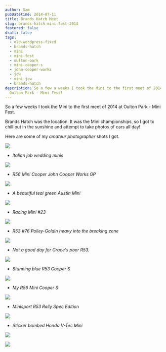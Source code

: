 ```yaml
---
author: Sam
pubDatetime: 2014-07-11
title: Brands Hatch Meet
slug: brands-hatch-mini-fest-2014
featured: false
draft: false
tags:
  - old-wordpress-fixed
  - brands-hatch
  - mini
  - mini-fest
  - oulton-oark
  - mini-cooper-s
  - john-cooper-works
  - jcw
  - mini-jcw
  - brands-hatch
description: So a few a weeks I took the Mini to the first meet of 2014 at
  Oulton Park - Mini Fest!
---
```

So a few weeks I took the Mini to the first meet of 2014 at Oulton Park - Mini Fest.

Brands Hatch was the location. It was the Mini championships, so I got to chill out in the sunshine and attempt to take photos of cars all day!

Here are some of my _amateur photographer_ shots I got.

![](/assets/2014/2014-07-11-mini-fest-brands-hatch-italian-job-classic-minis_14663191323_o.jpg)

*   _Italian job wedding minis_
    

![](/assets/2014/2014-07-11-mini-fest-brands-hatch-mini-gp_14641087814_o.jpg)

*   _R56 Mini Cooper John Cooper Works GP_
    

![](/assets/2014/2014-07-11-mini-fest-brands-hatch-austin-mini_14642816812_o.jpg)

*   _A beautiful teal green Austin Mini_
    

![](/assets/2014/2014-07-11-mini-fest-brands-hatch-mini-racers_14640013971_o.jpg)

*   _Racing Mini #23_
    

![](/assets/2014/2014-07-11-mini-fest-brands-hatch-mini-racers_14643281345_o.jpg)

*   _R53 #76 Polley-Goldin heavy into the breaking zone_
    

![](/assets/2014/2014-07-11-mini-fest-brands-hatch-r53-crash_14642856552_o.jpg)

*   _Not a good day for Grace's poor R53._
    

![](/assets/2014/2014-07-11-mini-fest-brands-hatch-r53-cooper-s_14663192413_o.jpg)

*   _Stunning blue R53 Cooper S_
    

![](/assets/2014/2014-07-11-mini-fest-brands-hatch-my-mini-cooper-s_14456663097_o.jpg)

*   _My R56 Mini Cooper S_
    

![](/assets/2014/2014-07-11-mini-fest-brands-hatch-mini-rally-car_14456865057_o.jpg)

*   _Minisport R53 Rally Spec Edition_
    

![](/assets/2014/2014-07-11-mini-fest-brands-hatch-vtec-mini_14456868367_o.jpg)

*   _Sticker bombed Honda V-Tec Mini_
    

![](/assets/2014/2014-07-11-mini-fest-brands-hatch-mini-racers_14642834822_o.jpg)

![](/assets/2014/2014-07-11-mini-fest-brands-hatch-mini-racers_14456647629_o.jpg)
